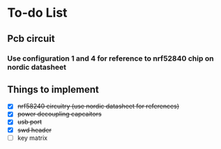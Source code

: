 # To-do List

## Pcb circuit
### Use configuration 1 and 4 for reference to nrf52840 chip on nordic datasheet

## Things to implement
- [x] ~~nrf58240 circuitry (use nordic datasheet for references)~~
- [x] ~~power decoupling capcaitors~~
- [x] ~~usb port~~
- [x] ~~swd header~~
- [ ] key matrix
